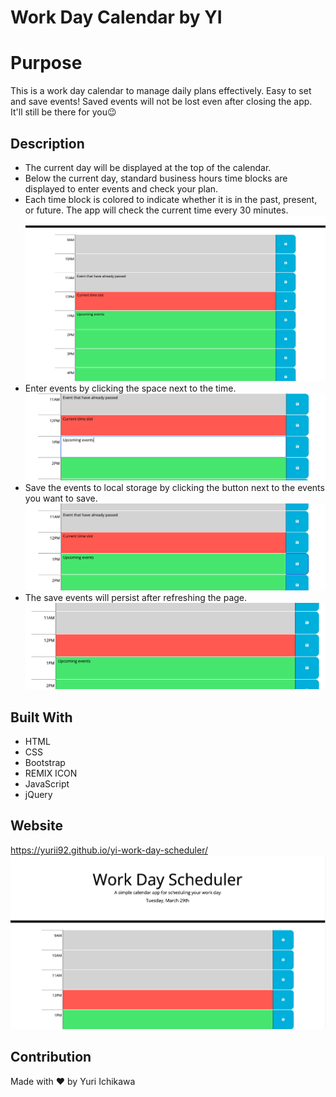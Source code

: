 # Work Day Calendar by YI

# Purpose
This is a work day calendar to manage daily plans effectively. Easy to set and save events! Saved events will not be lost even after closing the app. It'll still be there for you😉

## Description
* The current day will be displayed at the top of the calendar.
* Below the current day, standard business hours time blocks are displayed to enter events and check your plan.
* Each time block is colored to indicate whether it is in the past, present, or future. The app will check the current time every 30 minutes.<br/>
    ![alt text](./assets/images/screencap_02_color-indication.png)
* Enter events by clicking the space next to the time.<br/>
    ![alt text](./assets/images/screencap_03_entering-events.png)
* Save the events to local storage by clicking the button next to the events you want to save.<br/>
    ![alt text](./assets/images/screencap_04_saving-events1.png)
* The save events will persist after refreshing the page.<br/>
    ![alt text](./assets/images/screencap_04_saving-events2.png)

## Built With
* HTML
* CSS
* Bootstrap
* REMIX ICON
* JavaScript
* jQuery

## Website
https://yurii92.github.io/yi-work-day-scheduler/
![alt text](./assets/images/screenscap_01_main.png)

## Contribution
Made with ❤️ by Yuri Ichikawa